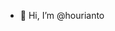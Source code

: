 - 👋 Hi, I’m @hourianto

<!---
hourianto/hourianto is a ✨ special ✨ repository because its `README.md` (this file) appears on your GitHub profile.
You can click the Preview link to take a look at your changes.
--->
